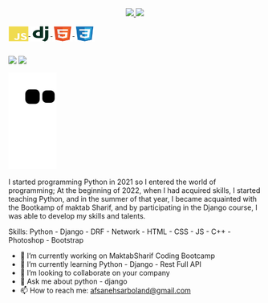 <div align="center">
  <a href="https://github.com/afsaneh-sarboland">
  <img height="180em" src="https://github-readme-stats.vercel.app/api?username=afsaneh-sarboland&show_icons=true&theme=dracula&include_all_commits=true&count_private=true"/>
  <img height="180em" src="https://github-readme-stats.vercel.app/api/top-langs/?username=afsaneh-sarboland&layout=compact&langs_count=7&theme=dracula"/>
</div>
  <div style="display: inline_block"><br>
  <img align="center" alt="Rafa-Js" height="30" width="40" src="https://raw.githubusercontent.com/devicons/devicon/master/icons/javascript/javascript-plain.svg">
  <img align="center" alt="Rafa-Ts" height="30" width="40" src="https://raw.githubusercontent.com/devicons/devicon/master/icons/django/django-plain.svg">
  <img align="center" alt="Rafa-HTML" height="30" width="40" src="https://raw.githubusercontent.com/devicons/devicon/master/icons/html5/html5-original.svg">
  <img align="center" alt="Rafa-CSS" height="30" width="40" src="https://raw.githubusercontent.com/devicons/devicon/master/icons/css3/css3-original.svg">

<!--   <img alt="Hello Dribbble!" width="732" height="558" data-id="7466903" data-animated-url="https://cdn.dribbble.com/users/2704414/screenshots/7466903/media/b08ab576316bd4582fef189f471cd9e5.gif" skip_resize="true" srcset="https://cdn.dribbble.com/users/2704414/screenshots/7466903/media/b08ab576316bd4582fef189f471cd9e5.gif 320w, https://cdn.dribbble.com/users/2704414/screenshots/7466903/media/b08ab576316bd4582fef189f471cd9e5.gif 400w, https://cdn.dribbble.com/users/2704414/screenshots/7466903/media/b08ab576316bd4582fef189f471cd9e5.gif 450w, https://cdn.dribbble.com/users/2704414/screenshots/7466903/media/b08ab576316bd4582fef189f471cd9e5.gif 640w, https://cdn.dribbble.com/users/2704414/screenshots/7466903/media/b08ab576316bd4582fef189f471cd9e5.gif 700w, https://cdn.dribbble.com/users/2704414/screenshots/7466903/media/b08ab576316bd4582fef189f471cd9e5.gif 800w" sizes="(max-width: 919px) 100vw, (min-width: 920px) and (max-width: 1200px) 74vw, 1172px" src="https://cdn.dribbble.com/users/2704414/screenshots/7466903/media/b08ab576316bd4582fef189f471cd9e5.gif"> -->

</div>
  
  ##
 
<div> 
  
  <a href = "afsanehsarboland@gmail.com"><img src="https://img.shields.io/badge/-Gmail-%23333?style=for-the-badge&logo=gmail&logoColor=white" target="_blank"></a>
  <a href="https://www.linkedin.com/in/afsaneh-sarboland-b8490b148/" target="_blank"><img src="https://img.shields.io/badge/-LinkedIn-%230077B5?style=for-the-badge&logo=linkedin&logoColor=white" target="_blank"></a> 
  
 
  ![Snake animation](https://github.com/rafaballerini/rafaballerini/blob/output/github-contribution-grid-snake.svg)
 
 
</div>
I started programming Python in 2021 so I entered the world of programming; At the beginning of 2022, when I had acquired skills, I started teaching Python, and in the summer of that year, I became acquainted with the Bootkamp of maktab Sharif, and by participating in the Django course, I was able to develop my skills and talents.



Skills: Python - Django - DRF - Network - HTML - CSS - JS - C++ - Photoshop - Bootstrap 

- 🔭 I’m currently working on  MaktabSharif Coding Bootcamp 
- 🌱 I’m currently learning Python - Django - Rest Full API 
- 👯 I’m looking to collaborate on your company 
- 💬 Ask me about python - django 
- 📫 How to reach me: afsanehsarboland@gmail.com 

